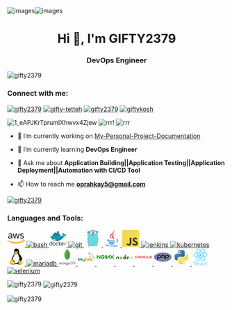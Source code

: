 ![images](https://user-images.githubusercontent.com/69006353/227689045-9860097c-4d9a-4691-84fc-208cefbafea9.jpeg)![images](https://user-images.githubusercontent.com/69006353/227689045-9860097c-4d9a-4691-84fc-208cefbafea9.jpeg)

<h1 align="center">Hi 👋, I'm GIFTY2379</h1>
<h3 align="center">DevOps Engineer</h3>

<p align="left"> <img src="https://komarev.com/ghpvc/?username=gifty2379&label=Profile%20views&color=0e75b6&style=flat" alt="gifty2379" /> </p>

<h3 align="left">Connect with me:</h3>
<p align="left">
<a href="https://dev.to/gifty2379" target="blank"><img align="center" src="https://raw.githubusercontent.com/rahuldkjain/github-profile-readme-generator/master/src/images/icons/Social/devto.svg" alt="gifty2379" height="30" width="40" /></a>
<a href="https://linkedin.com/in/gifty-tetteh" target="blank"><img align="center" src="https://raw.githubusercontent.com/rahuldkjain/github-profile-readme-generator/master/src/images/icons/Social/linked-in-alt.svg" alt="gifty-tetteh" height="30" width="40" /></a>
<a href="https://hashnode.com/gifty2379" target="blank"><img align="center" src="https://raw.githubusercontent.com/rahuldkjain/github-profile-readme-generator/master/src/images/icons/Social/hashnode.svg" alt="gifty2379" height="30" width="40" /></a>
<a href="https://www.youtube.com/c/giftykosh" target="blank"><img align="center" src="https://raw.githubusercontent.com/rahuldkjain/github-profile-readme-generator/master/src/images/icons/Social/youtube.svg" alt="giftykosh" height="30" width="40" /></a>
</p>

   ![1_eAPJKrTprumlXhwvx4Zjew](https://user-images.githubusercontent.com/69006353/227694592-f1956af5-e7cb-4d9c-8c72-fd277c164040.png)
       ![rrr](https://user-images.githubusercontent.com/69006353/227690132-933001be-5e0e-473a-abf8-9414c3c7b8df.gif)!                                            ![rrr](https://user-images.githubusercontent.com/69006353/227690132-933001be-5e0e-473a-abf8-9414c3c7b8df.gif) 
  




- 🔭 I’m currently working on [My-Personal-Project-Documentation](https://github.com/GIFTY2379/My-Personal-Project-Documentation/blob/master/Project%201.md)
- 🌱 I’m currently learning **DevOps Engineer**

- 💬 Ask me about **Application Building||Application Testing||Application Deployment||Automation with CI/CD Tool**

- 📫 How to reach me **oprahkay5@gmail.com**

<p align="left"> <a href="https://github.com/ryo-ma/github-profile-trophy"><img src="https://github-profile-trophy.vercel.app/?username=gifty2379" alt="gifty2379" /></a> </p>



<h3 align="left">Languages and Tools:</h3>
<p align="left"> <a href="https://aws.amazon.com" target="_blank" rel="noreferrer"> <img src="https://raw.githubusercontent.com/devicons/devicon/master/icons/amazonwebservices/amazonwebservices-original-wordmark.svg" alt="aws" width="40" height="40"/> </a> <a href="https://www.gnu.org/software/bash/" target="_blank" rel="noreferrer"> <img src="https://www.vectorlogo.zone/logos/gnu_bash/gnu_bash-icon.svg" alt="bash" width="40" height="40"/> </a> <a href="https://www.docker.com/" target="_blank" rel="noreferrer"> <img src="https://raw.githubusercontent.com/devicons/devicon/master/icons/docker/docker-original-wordmark.svg" alt="docker" width="40" height="40"/> </a> <a href="https://git-scm.com/" target="_blank" rel="noreferrer"> <img src="https://www.vectorlogo.zone/logos/git-scm/git-scm-icon.svg" alt="git" width="40" height="40"/> </a> <a href="https://golang.org" target="_blank" rel="noreferrer"> <img src="https://raw.githubusercontent.com/devicons/devicon/master/icons/go/go-original.svg" alt="go" width="40" height="40"/> </a> <a href="https://www.java.com" target="_blank" rel="noreferrer"> <img src="https://raw.githubusercontent.com/devicons/devicon/master/icons/java/java-original.svg" alt="java" width="40" height="40"/> </a> <a href="https://developer.mozilla.org/en-US/docs/Web/JavaScript" target="_blank" rel="noreferrer"> <img src="https://raw.githubusercontent.com/devicons/devicon/master/icons/javascript/javascript-original.svg" alt="javascript" width="40" height="40"/> </a> <a href="https://www.jenkins.io" target="_blank" rel="noreferrer"> <img src="https://www.vectorlogo.zone/logos/jenkins/jenkins-icon.svg" alt="jenkins" width="40" height="40"/> </a> <a href="https://kubernetes.io" target="_blank" rel="noreferrer"> <img src="https://www.vectorlogo.zone/logos/kubernetes/kubernetes-icon.svg" alt="kubernetes" width="40" height="40"/> </a> <a href="https://www.linux.org/" target="_blank" rel="noreferrer"> <img src="https://raw.githubusercontent.com/devicons/devicon/master/icons/linux/linux-original.svg" alt="linux" width="40" height="40"/> </a> <a href="https://mariadb.org/" target="_blank" rel="noreferrer"> <img src="https://www.vectorlogo.zone/logos/mariadb/mariadb-icon.svg" alt="mariadb" width="40" height="40"/> </a> <a href="https://www.mongodb.com/" target="_blank" rel="noreferrer"> <img src="https://raw.githubusercontent.com/devicons/devicon/master/icons/mongodb/mongodb-original-wordmark.svg" alt="mongodb" width="40" height="40"/> </a> <a href="https://www.mysql.com/" target="_blank" rel="noreferrer"> <img src="https://raw.githubusercontent.com/devicons/devicon/master/icons/mysql/mysql-original-wordmark.svg" alt="mysql" width="40" height="40"/> </a> <a href="https://www.nginx.com" target="_blank" rel="noreferrer"> <img src="https://raw.githubusercontent.com/devicons/devicon/master/icons/nginx/nginx-original.svg" alt="nginx" width="40" height="40"/> </a> <a href="https://nodejs.org" target="_blank" rel="noreferrer"> <img src="https://raw.githubusercontent.com/devicons/devicon/master/icons/nodejs/nodejs-original-wordmark.svg" alt="nodejs" width="40" height="40"/> </a> <a href="https://www.oracle.com/" target="_blank" rel="noreferrer"> <img src="https://raw.githubusercontent.com/devicons/devicon/master/icons/oracle/oracle-original.svg" alt="oracle" width="40" height="40"/> </a> <a href="https://www.php.net" target="_blank" rel="noreferrer"> <img src="https://raw.githubusercontent.com/devicons/devicon/master/icons/php/php-original.svg" alt="php" width="40" height="40"/> </a> <a href="https://www.python.org" target="_blank" rel="noreferrer"> <img src="https://raw.githubusercontent.com/devicons/devicon/master/icons/python/python-original.svg" alt="python" width="40" height="40"/> </a> <a href="https://reactjs.org/" target="_blank" rel="noreferrer"> <img src="https://raw.githubusercontent.com/devicons/devicon/master/icons/react/react-original-wordmark.svg" alt="react" width="40" height="40"/> </a> <a href="https://www.selenium.dev" target="_blank" rel="noreferrer"> <img src="https://raw.githubusercontent.com/detain/svg-logos/780f25886640cef088af994181646db2f6b1a3f8/svg/selenium-logo.svg" alt="selenium" width="40" height="40"/> </a> </p>

<p><img align="left" src="https://github-readme-stats.vercel.app/api/top-langs?username=gifty2379&show_icons=true&locale=en&layout=compact" alt="gifty2379" /></p>

<p>&nbsp;<img align="center" src="https://github-readme-stats.vercel.app/api?username=gifty2379&show_icons=true&locale=en" alt="gifty2379" /></p>

<p><img align="center" src="https://github-readme-streak-stats.herokuapp.com/?user=gifty2379&" alt="gifty2379" /></p>
